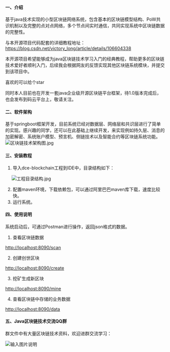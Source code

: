 
#### 一、介绍

基于java技术实现的小型区块链网络系统，包含基本的区块链模型结构、PoW共识机制以及完整的点对点网络，多个节点间实时通信，共同实现系统中区块链数据的完整性。

与本开源项目代码配套的详细教程地址：https://blog.csdn.net/victory_long/article/details/106604338

本开源项目希望能够成为java区块链技术学习入门的经典教程，帮助更多的区块链技术爱好者顺利入门，后续我会根据网友的反馈实现其他区块链系统模块，并提交到该项目中。

喜欢的可以给个star

同时本人目前也在开发一套java企业级开源区块链平台框架，待1.0版本完成后，也会发布到码云平台上，敬请关注。


#### 二、软件架构

基于springboot框架开发，目前系统已经对数据层、网络层和共识层进行了简单的实现。感兴趣的同学，还可以在此基础上继续开发，来实现例如持久层、消息的加密解密、系统账户模型、预言机、侧链技术以及智能合约等区块链系统功能。
![区块链技术架构图.jpg](https://imgconvert.csdnimg.cn/aHR0cHM6Ly9jZG4ubmxhcmsuY29tL3l1cXVlLzAvMjAyMC9qcGVnLzY0NTU0Mi8xNTgwNjUzOTIxNDQ2LTJhNWIyNTcxLThkZDMtNDg1NS04Y2QxLWI1NTUzMmQyMjM2YS5qcGVn?x-oss-process=image/format,png#align=left&display=inline&height=577&name=区块链技术架构图.jpg&originHeight=577&originWidth=911&size=123208&status=done&style=none&width=911)


#### 三、安装教程

1. 导入dce-blockchain工程到IDE中，目录结构如下：

     ![工程目录结构.jpg](https://cdn.nlark.com/yuque/0/2020/jpeg/645542/1581988673079-004eaa90-51d7-42db-88be-ddde7210a0d3.jpeg#align=left&display=inline&height=335&name=%E5%B7%A5%E7%A8%8B%E7%9B%AE%E5%BD%95%E7%BB%93%E6%9E%84.jpg&originHeight=335&originWidth=202&size=23333&status=done&style=none&width=202)

2. 配置maven环境，下载依赖包，可以通过阿里巴巴maven库下载，速度比较快。
2. 运行系统。

#### 四、使用说明

系统启动后，可通过Postman进行操作，返回json格式的数据。

1. 查看区块链数据

[http://localhost:8090/scan](http://localhost:8080/scan)


2. 创建创世区块

[http://localhost:8090/create](http://localhost:8080/create)


3. 挖矿生成新区块

[http://localhost:8090/mine](http://localhost:8080/mine)


4. 查看区块链中存储的业务数据


[http://localhost:8090/data](http://localhost:8080/data)

#### 五、Java区块链技术交流QQ群

群文件中有大量区块链技术资料，欢迎进群交流学习：

![输入图片说明](https://images.gitee.com/uploads/images/2021/0601/103129_45eb0d13_2322043.jpeg "QQ04群.jpg")

